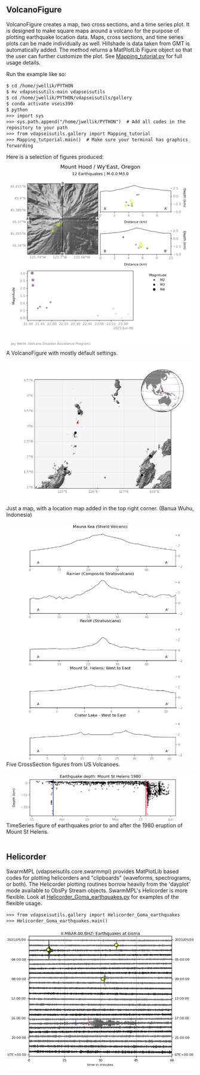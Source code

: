 ## VolcanoFigure
VolcanoFigure creates a map, two cross sections, and a time series plot. It is designed to make square maps around a volcano for the purpose of plotting earthquake location data. Maps, cross sections, and time series plots can be made individually as well. Hillshade is data taken from GMT is automatically added. The method returns a MatPlotLib Figure object so that the user can further customize the plot. See [Mapping_tutorial.py](https://github.com/jwellik/vdapseisutils/blob/main/gallery/Mapping_tutorial.py) for full usage details. 

Run the example like so:
```
$ cd /home/jwellik/PYTHON
$ mv vdapseisutils-main vdapseisutils
$ cd /home/jwellik/PYTHON/vdapseisutils/gallery
$ conda activate vseis399
$ python
>>> import sys
>>> sys.path.append("/home/jwellik/PYTHON")  # Add all codes in the repository to your path
>>> from vdapseisutils.gallery import Mapping_tutorial
>>> Mapping_tutporial.main()  # Make sure your terminal has graphics forwarding
```

Here is a selection of figures produced:
<img src="https://github.com/jwellik/vdapseisutils/blob/main/gallery/output/Mapping_tutorial/VolcanoFigure_Hood.png" width=600 alt="VolcanoFigure (Hood)" /><br>
A VolcanoFigure with mostly default settings.
<br><br>
<img src="https://github.com/jwellik/vdapseisutils/blob/main/gallery/output/Mapping_tutorial/Bathymetry_BanuaWuhu_regional.png" width=600 alt="Map (Banua Wuhu)" /><br>
Just a map, with a location map added in the top right corner. (Banua Wuhu, Indonesia)
<br><br>
<img src="https://github.com/jwellik/vdapseisutils/blob/main/gallery/output/Mapping_tutorial/CrossSection_USvolcs.png" width=600 alt="CrossSection" /><br>
Five CrossSection figures from US Volcanoes.
<br><br>
<img src="https://github.com/jwellik/vdapseisutils/blob/main/gallery/output/Mapping_tutorial/TimeSeries_MSH1980.png" width=600 alt="TimeSeries" /><br>
TimeSeries figure of earthquakes prior to and after the 1980 eruption of Mount St Helens.
<br><br>
## Helicorder
SwarmMPL (vdapseisutils.core.swarmmpl) provides MatPlotLib based codes for plotting helicorders and "clipboards" (waveforms, spectrograms, or both). The Helicorder plotting routines borrow heavily from the 'dayplot' mode available to ObsPy Stream objects. SwarmMPL's Helicorder is more flexible. Look at [Helicorder_Goma_earthquakes.py](https://github.com/jwellik/vdapseisutils/blob/main/gallery/Helicorder_Goma_earthquakes.py) for examples of the flexible usage.
```
>>> from vdapseisutils.gallery import Helicorder_Goma_earthquakes
>>> Helicorder_Goma_earthquakes.main()
```
<img src="https://github.com/jwellik/vdapseisutils/blob/main/gallery/output/Helicorder_Goma_earthquakes.png" width=600 alt="Helicorder" />

